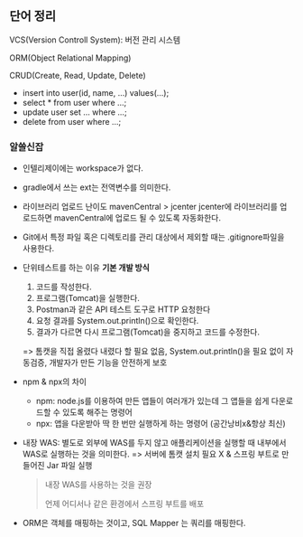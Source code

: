 ## 단어 정리



VCS(Version Controll System): 버전 관리 시스템

ORM(Object Relational Mapping)

CRUD(Create, Read, Update, Delete)

- insert into user(id, name, ...) values(...);
- select * from user where ...;
- update user set ... where ...;
- delete from user where ...;

### 알쓸신잡

- 인텔리제이에는 workspace가 없다.

- gradle에서 쓰는 ext는 전역변수를 의미한다.
- 라이브러리 업로드 난이도 mavenCentral > jcenter
  jcenter에 라이브러리를 업로드하면 mavenCentral에 업로드 될 수 있도록 자동화한다.

- Git에서 특정 파일 혹은 디렉토리를 관리 대상에서 제외할 때는 .gitignore파일을 사용한다.

- 단위테스트를 하는 이유
  **기본 개발 방식**

  1. 코드를 작성한다.
  2. 프로그램(Tomcat)을 실행한다.
  3. Postman과 같은 API 테스트 도구로 HTTP 요청한다
  4. 요청 결과를 System.out.println()으로 확인한다.
  5. 결과가 다르면 다시 프로그램(Tomcat)을 중지하고 코드를 수정한다.

  => 톰캣을 직접 올렸다 내렸다 할 필요 없음, System.out.println()을 필요 없이 자동검증, 개발자가 만든 기능을 안전하게 보호

- npm & npx의 차이
  - npm: node.js를 이용하여 만든 앱들이 여러개가 있는데 그 앱들을 쉽게 다운로드할 수 있도록 해주는 명령어
  - npx: 앱을 다운받아 딱 한 번만 실행하게 하는 명령어 (공간낭비x&항상 최신)

- 내장 WAS: 별도로 외부에 WAS를 두지 않고 애플리케이션을 실행할 때 내부에서 WAS로 실행하는 것을 의미한다. => 서버에 톰캣 설치 필요 X & 스프링 부트로 만들어진 Jar 파일 실행

  >내장 WAS를 사용하는 것을 권장
  >
  >언제 어디서나 같은 환경에서 스프링 부트를 배포

- ORM은 객체를 매핑하는 것이고, SQL Mapper 는 쿼리를 매핑한다.





